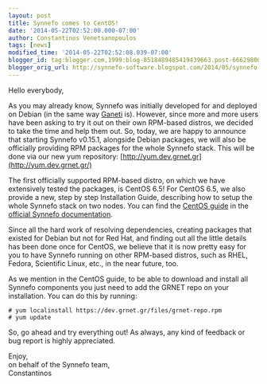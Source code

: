 ```yaml
---
layout: post
title: Synnefo comes to CentOS!
date: '2014-05-22T02:52:00.000-07:00'
author: Constantinos Venetsanopoulos
tags: [news]
modified_time: '2014-05-22T02:52:08.039-07:00'
blogger_id: tag:blogger.com,1999:blog-8518489485419439663.post-6662980026449980029
blogger_orig_url: http://synnefo-software.blogspot.com/2014/05/synnefo-comes-to-centos.html
---
```


Hello everybody,   

As you may already know, Synnefo was initially developed for and deployed on Debian (in the same way [Ganeti](http://code.google.com/p/ganeti/) is).
However, since more and more users have been asking to try it out on their own RPM-based distros, we decided to take the time and help them out.
So, today, we are happy to announce that starting Synnefo v0.15.1, alongside Debian packages, we will also be officially providing RPM packages for the whole Synnefo stack.<!--break--> This will be done via our new yum repository:
[http://yum.dev.grnet.gr](http://yum.dev.grnet.gr/)

The first officially supported RPM-based distro, on which we have extensively tested the packages, is CentOS 6.5! For CentOS 6.5, we also provide a new, step by step Installation Guide, describing how to setup the whole Synnefo stack on two nodes. You can find the [CentOS guide](https://www.synnefo.org/docs/synnefo/latest/install-guide-centos.html) in the [official Synnefo documentation](https://www.synnefo.org/docs/synnefo/latest/index.html#synnefo-guides).

Since all the hard work of resolving dependencies, creating packages that existed for Debian but not for Red Hat, and finding out all the little details has been done once for CentOS, we believe that it is now pretty easy for you to have Synnefo running on other RPM-based distros, such as RHEL, Fedora, Scientific Linux, etc., in the near future, too.

As we mention in the CentOS guide, to be able to download and install all Synnefo components you just need to add the GRNET repo on your installation. You can do this by running:

`# yum localinstall https://dev.grnet.gr/files/grnet-repo.rpm`  
`# yum update`

So, go ahead and try everything out!
As always, any kind of feedback or bug report is highly appreciated.

Enjoy,  
on behalf of the Synnefo team,  
Constantinos 